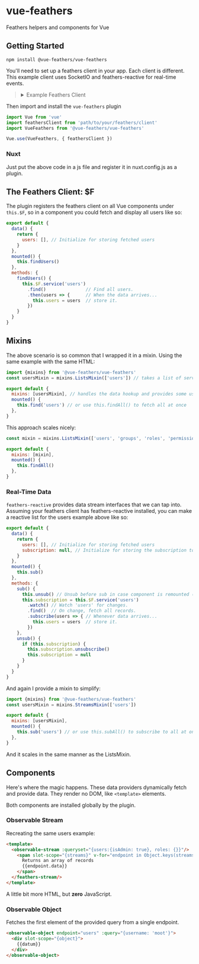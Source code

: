 # vue-feathers

Feathers helpers and components for Vue

## Getting Started
```
npm install @vue-feathers/vue-feathers
```

You'll need to set up a feathers client in your app. Each client is different. This example client uses SocketIO and feathers-reactive for real-time events.

> <details>
>   <summary>Example Feathers Client</summary>
>
>```js
> import feathers from '@feathersjs/feathers'
> import socketio from '@feathersjs/socketio-client'
> import reactive from 'feathers-reactive'
> import io from 'socket.io-client'
>
> const socket = io('http://localhost:3030', {transports: ['websocket']})
>
> export const feathersClient = feathers()
>   .configure(socketio(socket))
>   .configure(reactive({idField:'_id'}))
>```
> </details>

Then import and install the `vue-feathers` plugin

```js
import Vue from 'vue'
import feathersClient from 'path/to/your/feathers/client'
import VueFeathers from '@vue-feathers/vue-feathers'

Vue.use(VueFeathers, { feathersClient })
```

### Nuxt

Just put the above code in a js file and register it in nuxt.config.js as a plugin.

## The Feathers Client: $F

The plugin registers the feathers client on all Vue components under `this.$F`, so in a component you could fetch and display all users like so:

```js
export default {
  data() {
    return {
      users: [], // Initialize for storing fetched users 
    }
  },
  mounted() {
    this.findUsers()
  },
  methods: {
    findUsers() {
      this.$F.service('users')
        .find()               // Find all users.
        .then(users => {      // When the data arrives... 
          this.users = users  // store it.
        })
    }
  }
}
```

## Mixins

The above scenario is so common that I wrapped it in a mixin. Using the same example with the same HTML:

```js
import {mixins} from '@vue-feathers/vue-feathers'
const usersMixin = mixins.ListsMixin(['users']) // takes a list of service names

export default {
  mixins: [usersMixin], // handles the data hookup and provides some useful methods
  mounted() {
    this.find('users') // or use this.findAll() to fetch all at once
  },
}
```

This approach scales nicely:

```js
const mixin = mixins.ListsMixin(['users', 'groups', 'roles', 'permissions', 'profiles'])

export default {
  mixins: [mixin],
  mounted() {
    this.findAll()
  },
}
```

### Real-Time Data

`feathers-reactive` provides data stream interfaces that we can tap into. Assuming your feathers client has feathers-reactive installed, you can make a reactive list for the users example above like so:

```js
export default {
  data() {
    return {
      users: [], // Initialize for storing fetched users
      subscription: null, // Initialize for storing the subscription to the 'users' endpoint 
    }
  },
  mounted() {
    this.sub()
  },
  methods: {
    sub() {
      this.unsub() // Unsub before sub in case component is remounted (ex. hot reload in dev mode)
      this.subscription = this.$F.service('users')
        .watch() // Watch 'users' for changes.
        .find()  // On change, fetch all records.
        .subscribe(users => { // Whenever data arrives... 
          this.users = users  // store it.
        })
    },
    unsub() {
      if (this.subscription) {
        this.subscription.unsubscribe()
        this.subscription = null
      }
    }
  }
}
```

And again I provide a mixin to simplify:

```js
import {mixins} from '@vue-feathers/vue-feathers'
const usersMixin = mixins.StreamsMixin(['users'])

export default {
  mixins: [usersMixin],
  mounted() {
    this.sub('users') // or use this.subAll() to subscribe to all at once
  },
}
```

And it scales in the same manner as the ListsMixin.

## Components

Here's where the magic happens. These data providers dynamically fetch and provide data. They render no DOM, like `<template>` elements.

Both components are installed globally by the plugin.

### Observable Stream

Recreating the same users example:

```html
<template>
  <observable-stream :queryset="{users:{isAdmin: true}, roles: {}}"/>
    <span slot-scope="{streams}" v-for="endpoint in Object.keys(streams)" :key="endpoint">
      Returns an array of records
      {{endpoint.data}}
    </span>
  </feathers-stream/>
</template>
```

A little bit more HTML, but **zero** JavaScript. 

### Observable Object

Fetches the first element of the provided query from a single endpoint.
```html
<observable-object endpoint="users" :query="{username: 'moot'}">
  <div slot-scope="{object}">
    {{datum}}
  </div>
</observable-object>
```